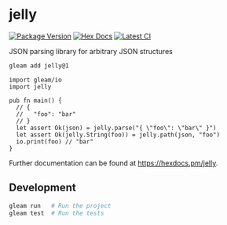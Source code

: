 # jelly

[![Package Version](https://img.shields.io/hexpm/v/jelly)](https://hex.pm/packages/jelly)
[![Hex Docs](https://img.shields.io/badge/hex-docs-ffaff3)](https://hexdocs.pm/jelly/)
[![Latest CI](https://github.com/alexdeane/jelly/actions/workflows/release.yml/badge.svg)](https://github.com/alexdeane/jelly/actions/workflows/release.yml)

JSON parsing library for arbitrary JSON structures

```sh
gleam add jelly@1
```
```gleam
import gleam/io
import jelly

pub fn main() {
  // {
  //   "foo": "bar"
  // }
  let assert Ok(json) = jelly.parse("{ \"foo\": \"bar\" }")
  let assert Ok(jelly.String(foo)) = jelly.path(json, "foo")
  io.print(foo) // "bar"
}
```

Further documentation can be found at <https://hexdocs.pm/jelly>.

## Development

```sh
gleam run   # Run the project
gleam test  # Run the tests
```
